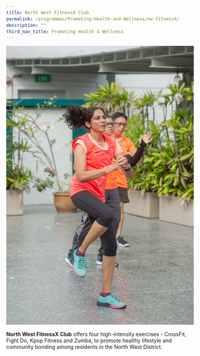```yaml
---
title: North West FitnessX Club
permalink: /programmes/Promoting-Health-and-Wellness/nw-fitnessX/
description: ""
third_nav_title: Promoting Health & Wellness
---
```

<meta name="description" content="North West FitnessX Club">

![](/images/Launch%201.jpg)

**North West FitnessX Club** offers four high-intensity exercises - CrossFit, Fight Do, Kpop Fitness and Zumba, to promote healthy lifestyle and community bonding among residents in the North West District.
  